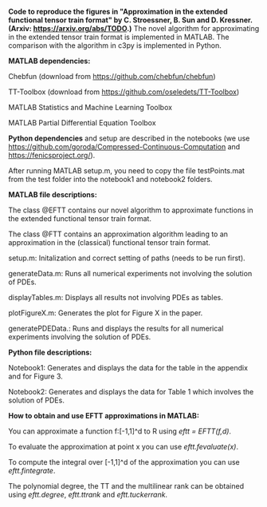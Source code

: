 **Code to reproduce the figures in "Approximation in the extended functional tensor train format" by C. Stroessner, B. Sun and D. Kressner.
(Arxiv: https://arxiv.org/abs/TODO.)** The novel algorithm for approximating in the extended tensor train format is implemented in MATLAB. The comparison with the algorithm in c3py is implemented in Python.

**MATLAB dependencies:**

Chebfun (download from https://github.com/chebfun/chebfun)

TT-Toolbox (download from https://github.com/oseledets/TT-Toolbox)

MATLAB Statistics and Machine Learning Toolbox

MATLAB Partial Differential Equation Toolbox

**Python dependencies** and setup are described in the notebooks (we use https://github.com/goroda/Compressed-Continuous-Computation and https://fenicsproject.org/).

After running MATLAB setup.m, you need to copy the file testPoints.mat from the test folder into the notebook1 and notebook2 folders.



**MATLAB file descriptions:**

The class @EFTT contains our novel algorithm to approximate functions in the extended functional tensor train format.

The class @FTT contains an approximation algorithm leading to an approximation in the (classical) functional tensor train format.

setup.m: Initalization and correct setting of paths (needs to be run first).

generateData.m: Runs all numerical experiments not involving the solution of PDEs.

displayTables.m: Displays all results not involving PDEs as tables.

plotFigureX.m: Generates the plot for Figure X in the paper. 

generatePDEData.: Runs and displays the results for all numerical experiments involving the solution of PDEs.



**Python file descriptions:**

Notebook1: Generates and displays the data for the table in the appendix and for Figure 3.

Notebook2: Generates and displays the data for Table 1 which involves the solution of PDEs.


**How to obtain and use EFTT approximations in MATLAB:**

You can approximate a function f:[-1,1]^d to R using *eftt = EFTT(f,d)*.

To evaluate the approximation at point x you can use *eftt.fevaluate(x)*.

To compute the integral over [-1,1]^d of the approximation you can use *eftt.fintegrate*.

The polynomial degree, the TT and the multilinear rank can be obtained using *eftt.degree*, *eftt.ttrank* and *eftt.tuckerrank*.


